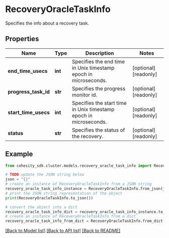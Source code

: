 # RecoveryOracleTaskInfo

Specifies the info about a recovery task.

## Properties

Name | Type | Description | Notes
------------ | ------------- | ------------- | -------------
**end_time_usecs** | **int** | Specifies the end time in Unix timestamp epoch in microseconds. | [optional] [readonly] 
**progress_task_id** | **str** | Specifies the progress monitor id. | [optional] [readonly] 
**start_time_usecs** | **int** | Specifies the start time in Unix timestamp epoch in microseconds. | [optional] [readonly] 
**status** | **str** | Specifies the status of the recovery. | [optional] [readonly] 

## Example

```python
from cohesity_sdk.cluster.models.recovery_oracle_task_info import RecoveryOracleTaskInfo

# TODO update the JSON string below
json = "{}"
# create an instance of RecoveryOracleTaskInfo from a JSON string
recovery_oracle_task_info_instance = RecoveryOracleTaskInfo.from_json(json)
# print the JSON string representation of the object
print(RecoveryOracleTaskInfo.to_json())

# convert the object into a dict
recovery_oracle_task_info_dict = recovery_oracle_task_info_instance.to_dict()
# create an instance of RecoveryOracleTaskInfo from a dict
recovery_oracle_task_info_from_dict = RecoveryOracleTaskInfo.from_dict(recovery_oracle_task_info_dict)
```
[[Back to Model list]](../README.md#documentation-for-models) [[Back to API list]](../README.md#documentation-for-api-endpoints) [[Back to README]](../README.md)


